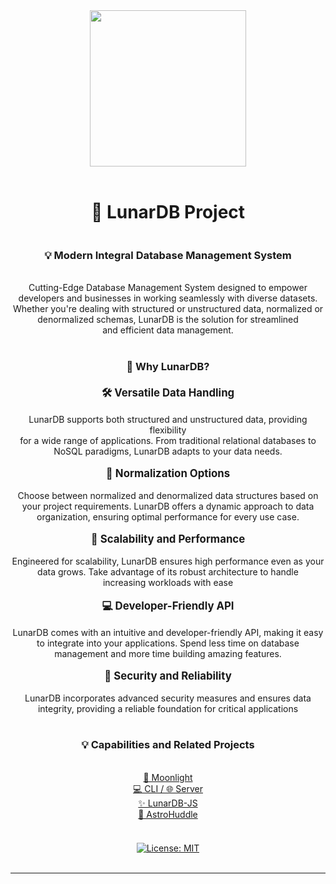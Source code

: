 <div id="header" align="center">
        <img src="https://media.giphy.com/media/v1.Y2lkPTc5MGI3NjExdmdtZHRmaXNrdDU4bGUzNW03eDhnZndmbDljMXlwYjJoYmx6bG10aSZlcD12MV9pbnRlcm5hbF9naWZfYnlfaWQmY3Q9Zw/3o6ZsYezqjqsFFWrNm/giphy.gif" width="250"/>
</div>
<br/>

<h1 align="center">🌙 LunarDB Project </h1>

<div align="center" style="display: flex; flex-direction: column; gap: 3px;">
    <h3 align="center">💡 Modern Integral Database Management System</h3>
    <p>
        Cutting-Edge Database Management System designed to empower<br/> developers and businesses in working seamlessly with diverse datasets.<br/>
        Whether you're dealing with structured or unstructured data, normalized or<br/> denormalized schemas, LunarDB is the solution for streamlined <br/>and efficient data management.
    </p>
    <h3>🌙 Why LunarDB?</h3>
    <div style="font-size:1.2em"><b>🛠️ Versatile Data Handling</b></div>
    <p>
        LunarDB supports both structured and unstructured data, providing flexibility<br/> for a wide range of applications. From traditional relational databases to<br/> NoSQL paradigms, LunarDB adapts to your data needs.
    </p>
    <div style="font-size:1.2em"><b>🧩 Normalization Options</b></div>
    <p>
        Choose between normalized and denormalized data structures based on<br/> your project requirements. LunarDB offers a dynamic approach to data<br/> organization, ensuring optimal performance for every use case.
    </p>
    <div style="font-size:1.2em"><b>🚀 Scalability and Performance</b></div>
    <p>
        Engineered for scalability, LunarDB ensures high performance even as your<br/> data grows. Take advantage of its robust architecture to handle <br/>increasing workloads with ease
    </p>
    <div style="font-size:1.2em"><b>💻 Developer-Friendly API</b></div>
    <p>
        LunarDB comes with an intuitive and developer-friendly API, making it easy<br/> to integrate into your applications. Spend less time on database<br/> management and more time building amazing features.
    </p>
    <div style="font-size:1.2em"><b>🔐 Security and Reliability</b></div>
    <p>
        LunarDB incorporates advanced security measures and ensures data<br/> integrity, providing a reliable foundation for critical applications
    </p>
    <h3>💡 Capabilities and Related Projects</h3>
    <p>
        <a href='https://github.com/TheAncientOwl/lunardb/blob/main/Moonlight.md'>🌙 Moonlight</a></br>
        <a href='https://github.com/TheAncientOwl/lunardb/blob/main/Products.md'>💻 CLI / 🌐 Server</a></br>
        <a href='https://github.com/TheAncientOwl/lunardb-js'>✨ LunarDB-JS</a></br>
        <a href='https://github.com/TheAncientOwl/astro-huddle'>🚀 AstroHuddle</a>
    </p>
    <br/>
    <a href="./LICENSE">
      <img src="https://img.shields.io/badge/License-MIT-yellow.svg" alt="License: MIT">
    </a>
</div>
<br>
<hr>
